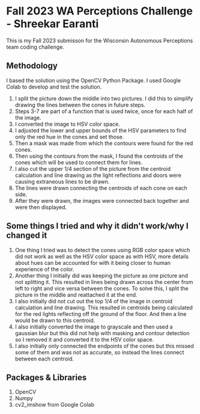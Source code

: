 
# Fall 2023 WA Perceptions Challenge - Shreekar Earanti

This is my Fall 2023 submisson for the Wisconsin Autonomous Perceptions team coding challenge.

## Methodology
I based the solution using the OpenCV Python Package. I used Google Colab to develop and test the solution.

1. I split the picture down the middle into two pictures. I did this to simplify drawing the lines between the cones in future steps. 
2. Steps 3-7 are part of a function that is used twice, once for each half of the image.
3. I converted the image to HSV color space. 
4. I adjusted the lower and upper bounds of the HSV parameters to find only the red hue in the cones and set those. 
5. Then a mask was made from which the contours were found for the red cones. 
6. Then using the contours from the mask, I found the centroids of the cones which will be used to connect them for lines. 
7. I also cut the upper 1/4 section of the picture from the centroid calculation and line drawing as the light reflections and doors were causing extraneous lines to be drawn. 
8. The lines were drawn connecting the centroids of each cone on each side. 
9. After they were drawn, the images were connected back together and were then displayed.

## Some things I tried and why it didn't work/why I changed it
1. One thing I tried was to detect the cones using RGB color space which did not work as well as the HSV color space as with HSV, more details about hues can be accounted for with it being closer to human experience of the color. 
2. Another thing I initially did was keeping the picture as one picture and not splitting it. This resulted in lines being drawn across the center from left to right and vice versa between the cones. To solve this, I split the picture in the middle and reattached it at the end. 
3. I also initially did not cut out the top 1/4 of the image in centroid calculation and line drawing. This resulted in centroids being calculated for the red lights reflecting off the ground of the floor. And then a line would be drawn to this centroid. 
4. I also initially converted the image to grayscale and then used a gaussian blur but this did not help with masking and contour detection so I removed it and converted it to the HSV color space.
5. I also initially only connected the endpoints of the cones but this missed some of them and was not as accurate, so instead the lines connect between each centroid. 

## Packages & Libraries
1. OpenCV
2. Numpy
3. cv2_imshow from Google Colab
